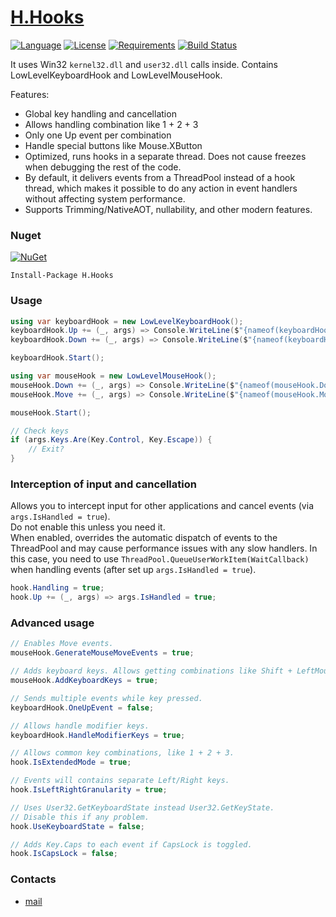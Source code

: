 # [H.Hooks](https://github.com/HavenDV/H.Hooks/) 

[![Language](https://img.shields.io/badge/language-C%23-blue.svg?style=flat-square)](https://github.com/HavenDV/H.Hooks/search?l=C%23&o=desc&s=&type=Code) 
[![License](https://img.shields.io/github/license/HavenDV/H.Hooks.svg?label=License&maxAge=86400)](LICENSE.md) 
[![Requirements](https://img.shields.io/badge/Requirements-.NET%20Standard%202.0-blue.svg)](https://github.com/dotnet/standard/blob/master/docs/versions/netstandard2.0.md)
[![Build Status](https://github.com/HavenDV/H.Hooks/actions/workflows/dotnet.yml/badge.svg)](https://github.com/HavenDV/H.Hooks/actions/workflows/dotnet.yml)

It uses Win32 `kernel32.dll` and `user32.dll` calls inside.
Contains LowLevelKeyboardHook and LowLevelMouseHook.

Features:
- Global key handling and cancellation
- Allows handling combination like 1 + 2 + 3
- Only one Up event per combination
- Handle special buttons like Mouse.XButton
- Optimized, runs hooks in a separate thread. Does not cause freezes when debugging the rest of the code.
- By default, it delivers events from a ThreadPool instead of a hook thread, which makes it possible to do any action in event handlers without affecting system performance.
- Supports Trimming/NativeAOT, nullability, and other modern features.

### Nuget

[![NuGet](https://img.shields.io/nuget/dt/H.Hooks.svg?style=flat-square&label=H.Hooks)](https://www.nuget.org/packages/H.Hooks/)

```
Install-Package H.Hooks
```

### Usage

```cs
using var keyboardHook = new LowLevelKeyboardHook();
keyboardHook.Up += (_, args) => Console.WriteLine($"{nameof(keyboardHook.Up)}: {args}");
keyboardHook.Down += (_, args) => Console.WriteLine($"{nameof(keyboardHook.Down)}: {args}");

keyboardHook.Start();

using var mouseHook = new LowLevelMouseHook();
mouseHook.Down += (_, args) => Console.WriteLine($"{nameof(mouseHook.Down)}: {args}");
mouseHook.Move += (_, args) => Console.WriteLine($"{nameof(mouseHook.Move)}: {args}");

mouseHook.Start();

// Check keys
if (args.Keys.Are(Key.Control, Key.Escape)) {
    // Exit?
}
```

### Interception of input and cancellation
Allows you to intercept input for other applications and cancel events (via `args.IsHandled = true`).  
Do not enable this unless you need it.  
When enabled, overrides the automatic dispatch of events to the ThreadPool
and may cause performance issues with any slow handlers. In this case,
you need to use `ThreadPool.QueueUserWorkItem(WaitCallback)`
when handling events (after set up `args.IsHandled = true`).

```cs
hook.Handling = true;
hook.Up += (_, args) => args.IsHandled = true;
```

### Advanced usage
```cs
// Enables Move events.
mouseHook.GenerateMouseMoveEvents = true;

// Adds keyboard keys. Allows getting combinations like Shift + LeftMouse.
mouseHook.AddKeyboardKeys = true;

// Sends multiple events while key pressed.
keyboardHook.OneUpEvent = false;

// Allows handle modifier keys.
keyboardHook.HandleModifierKeys = true;

// Allows common key combinations, like 1 + 2 + 3.
hook.IsExtendedMode = true;

// Events will contains separate Left/Right keys.
hook.IsLeftRightGranularity = true;

// Uses User32.GetKeyboardState instead User32.GetKeyState.
// Disable this if any problem.
hook.UseKeyboardState = false;

// Adds Key.Caps to each event if CapsLock is toggled.
hook.IsCapsLock = false;
```

### Contacts
* [mail](mailto:havendv@gmail.com)
